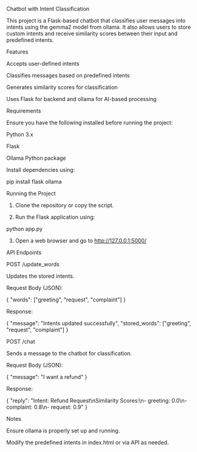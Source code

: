 Chatbot with Intent Classification

This project is a Flask-based chatbot that classifies user messages into intents using the gemma2 model from ollama. It also allows users to store custom intents and receive similarity scores between their input and predefined intents.

Features

Accepts user-defined intents

Classifies messages based on predefined intents

Generates similarity scores for classification

Uses Flask for backend and ollama for AI-based processing


Requirements

Ensure you have the following installed before running the project:

Python 3.x

Flask

Ollama Python package


Install dependencies using:

pip install flask ollama

Running the Project

1. Clone the repository or copy the script.


2. Run the Flask application using:



python app.py

3. Open a web browser and go to http://127.0.0.1:5000/



API Endpoints

POST /update_words

Updates the stored intents.

Request Body (JSON):

{
  "words": ["greeting", "request", "complaint"]
}

Response:

{
  "message": "Intents updated successfully",
  "stored_words": ["greeting", "request", "complaint"]
}

POST /chat

Sends a message to the chatbot for classification.

Request Body (JSON):

{
  "message": "I want a refund"
}

Response:

{
  "reply": "Intent: Refund Request\nSimilarity Scores:\n- greeting: 0.0\n- complaint: 0.8\n- request: 0.9"
}

Notes

Ensure ollama is properly set up and running.

Modify the predefined intents in index.html or via API as needed.

